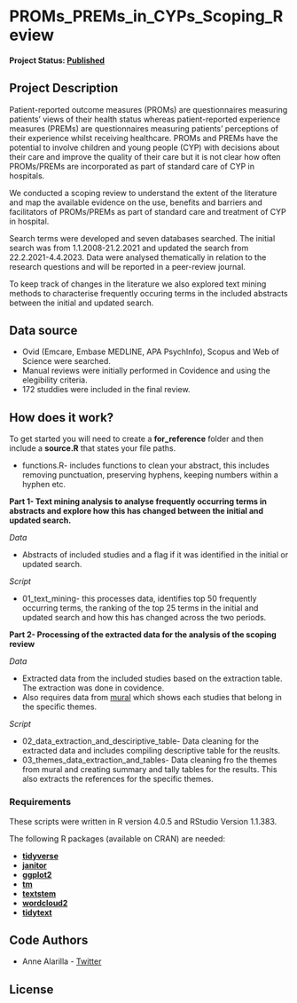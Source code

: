 # PROMs_PREMs_in_CYPs_Scoping_Review
#### Project Status: [Published](https://systematicreviewsjournal.biomedcentral.com/articles/10.1186/s13643-024-02706-x)

## Project Description
Patient-reported outcome measures (PROMs) are questionnaires measuring patients’ views of their health status whereas patient-reported experience measures (PREMs) are questionnaires measuring patients’ perceptions of their experience whilst receiving healthcare. PROMs and PREMs have the potential to involve children and young people (CYP) with decisions about their care and improve the quality of their care but it is not clear how often PROMs/PREMs are incorporated as part of standard care of CYP in hospitals. 

We conducted a scoping review to understand the extent of the literature and map the available evidence on the use, benefits and barriers and facilitators of PROMs/PREMs as part of standard care and treatment of CYP in hospital.

Search terms were developed and seven databases searched. The initial search was from 1.1.2008-21.2.2021 and updated the search from 22.2.2021-4.4.2023. Data were analysed thematically in relation to the research questions and will be reported in a peer-review journal. 

To keep track of changes in the literature we also explored text mining methods to characterise frequently occuring terms in the included abstracts between the initial and updated search. 

## Data source
 * Ovid (Emcare, Embase MEDLINE, APA PsychInfo), Scopus and Web of Science were searched.
 * Manual reviews were initially performed in Covidence and using the elegibility criteria.
 * 172 studdies were included in the final review. 

## How does it work?
To get started you will need to create a **for_reference** folder and then include a **source.R**  that states your file paths. 

* functions.R- includes functions to clean your abstract, this includes removing punctuation, preserving hyphens, keeping numbers within a hyphen etc.  

**Part 1- Text mining analysis to analyse frequently occurring terms in abstracts and explore how this has changed between the initial and updated search.**  

*Data*

* Abstracts of included studies and a flag if it was identified in the initial or updated search.

*Script*

* 01_text_mining- this processes data, identifies top 50 frequently occurring terms, the ranking of the top 25 terms in the initial and updated search and how this has changed across the two periods. 

**Part 2- Processing of the extracted data for the analysis of the scoping review**

*Data*

* Extracted data from the included studies based on the extraction table. The extraction was done in covidence. 
* Also requires data from [mural](https://app.mural.co/t/promspremsscopingreview1752/m/promspremsscopingreview1752/1691762102261/a248b97f0fd34ecc1479cd5e532c4fa9e7e47fab?sender=ua702a75d65081b93fc770599) which shows each studies that belong in the specific themes.

*Script*

* 02_data_extraction_and_desciriptive_table- Data cleaning for the extracted data and includes compiling descriptive table for the reuslts. 
* 03_themes_data_extraction_and_tables- Data cleaning fro the themes from mural and creating summary and tally tables for the results. This also extracts the references for the specific themes. 

### Requirements 

These scripts were written in R version 4.0.5 and RStudio Version 1.1.383.

The following R packages (available on CRAN) are needed: 
* [**tidyverse**](https://www.tidyverse.org/)
* [**janitor**](https://cran.r-project.org/web/packages/janitor/vignettes/janitor.html)
* [**ggplot2**](https://ggplot2.tidyverse.org/)
* [**tm**](https://cran.r-project.org/web/packages/tm/index.html)
* [**textstem**](https://cran.r-project.org/web/packages/textstem/textstem.pdf)
* [**wordcloud2**](https://cran.r-project.org/web/packages/wordcloud2/vignettes/wordcloud.html)
* [**tidytext**](https://cran.r-project.org/web/packages/tidytext/vignettes/tidytext.html)

## Code Authors

* Anne Alarilla - [Twitter](https://twitter.com/alarillaanne)

## License
